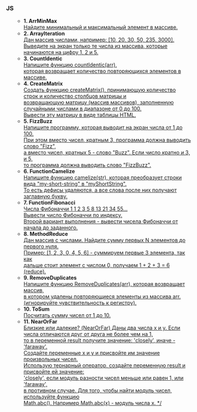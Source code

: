 <h3>JS</h3>

<ol>
    <ul>
        <li><strong>1. ArrMinMax</strong><br>
            <a href="/ArrMinMax/main.js">
                Найдите минимальный и максимальный элемент в массиве.<br>
            </a>
        </li>
        <li><strong>2. ArrayIteration</strong><br>
            <a href="/ArrayIteration/main.js">
                Дан массив числами, например: [10, 20, 30, 50, 235, 3000].<br> 
                Выведите на экран только те числа из массива, которые начинаются на цифру 1, 2 и 5.<br>
            </a>
        </li>
        <li><strong>3. CountIdentic</strong><br>
            <a href="/CountIdentic/main.js">
                Напишите функцию countIdentic(arr),<br> 
                которая возвращает количество повторяющихся элементов в массиве.<br>
            </a>
        </li>
        <li><strong>4. CreateMatrix</strong><br>
            <a href="/CreateMatrix/main.js">
                Создать функцию createMatrix(), принимающую количество строк и количество столбцов матрицы и<br>
                возвращающую матрицу (массив массивов), заполненную случайными числами в диапазоне от 0 до 100.<br>
                Вывести эту матрицу в виде таблицы HTML.<br>
            </a>
        </li>
        <li><strong>5. FizzBuzz</strong><br>
            <a href="/FizzBuzz/main.js">
                Напишите программу, которая выводит на экран числа от 1 до 100. <br>
                При этом вместо чисел, кратным 3, программа должна выводить слово "Fizz",<br> 
                а вместо чисел, кратных 5 - слово "Buzz". Если число кратно и 3, и 5,<br> 
                то программа должна выводить слово "FizzBuzz".<br>
            </a>
        </li>
        <li><strong>6. FunctionCamelize</strong><br>
            <a href="/FunctionCamelize/main.js">
                Напишите функцию camelize(str), которая преобразует строки вида "my-short-string" в "myShortString".<br>
                То есть дефисы удаляются, а все слова после них получают заглавную букву.<br>
            </a>
        </li>
        <li><strong>7. FunctionFibonacci</strong><br>
            <a href="/FunctionFibonacci/main.js">
                Числа Фибоначчи 1 1 2 3 5 8 13 21 34 55...<br>
                Вывести число Фибоначчи по индексу.<br>
                Второй вариант выполнения - вывести чисела Фибоначчи от начала до заданного.<br>
            </a>
        </li>
        <li><strong>8. MethodReduce</strong><br>
            <a href="/MethodReduce/main.js">
                Дан массив с числами. Найдите сумму первых N элементов до первого нуля.<br>
                Пример: [1, 2, 3, 0, 4, 5, 6] - суммируем первые 3 элемента, так как<br> 
                дальше стоит элемент с числом 0, получаем 1 + 2 + 3 = 6 (reduce).<br>
            </a>
        </li>
        <li><strong>9. RemoveDuplicates</strong><br>
            <a href="/RemoveDuplicates/main.js">
                Напишите функцию RemoveDuplicates(arr), которая возвращает массив,<br> 
                в котором удалены повторяющиеся элементы из массива arr.<br>
                (игнорируйте чувствительность к регистру).<br>
            </a>
        </li>
        <li><strong>10. ToSum</strong><br>
            <a href="/ToSum/main.js">
                Посчитать сумму чисел от 1 до 10.<br>
            </a>
        </li>
        <li><strong>11. NearOrFar</strong><br>
            <a href="/NearOrFar/main.js">
                Близкие или далекие? (NearOrFar) 
                Даны два числа x и y. Если числа отличаются друг от друга не более чем на 1, <br> 
                то в переменной result получите значение: 'closely', иначе - 'faraway'.<br> 
                Создайте переменные x и y и присвойте им значение произвольных чисел.<br>  
                Использую тернарный оператор, создайте переменную result и присвойте ей значение:<br> 
                'closely', если модуль разности чисел меньше или равен 1, или 'faraway',<br>  
                в противном случае. Для того, чтобы найти модуль чисел, используйте функцию<br> 
                Math.abc(). Например Math.abc(x) - модуль числа x. */<br>
            </a>
        </li>
    </ul>
</ol>
